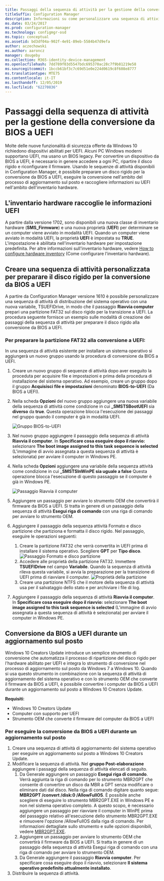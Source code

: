```yaml
---
title: Passaggi della sequenza di attività per la gestione della conversione da BIOS a UEFI
titleSuffix: Configuration Manager
description: Informazioni su come personalizzare una sequenza di attività di distribuzione del sistema operativo per preparare una partizione FAT32 per la transizione a UEFI.
ms.date: 03/24/2017
ms.prod: configuration-manager
ms.technology: configmgr-osd
ms.topic: conceptual
ms.assetid: bd3df04a-902f-4e91-89eb-5584b47d9efa
author: aczechowski
ms.author: aaroncz
manager: dougeby
ms.collection: M365-identity-device-management
ms.openlocfilehash: 7dd789f03d5547bdc695370ac28c7f9b81219e58
ms.sourcegitcommit: 1bccb61bf3c7c69d51e0e224d0619c8f608e8777
ms.translationtype: MTE75
ms.contentlocale: it-IT
ms.lasthandoff: 12/05/2019
ms.locfileid: "62270836"
---
```

# <a name="task-sequence-steps-to-manage-bios-to-uefi-conversion"></a>Passaggi della sequenza di attività per la gestione della conversione da BIOS a UEFI
Molte delle nuove funzionalità di sicurezza offerte da Windows 10 richiedono dispositivi abilitati per UEFI. Alcuni PC Windows moderni supportano UEFI, ma usano un BIOS legacy. Per convertire un dispositivo da BIOS a UEFI, è necessario in genere accedere a ogni PC, ripartire il disco rigido e riconfigurare il firmware. Usando le sequenze di attività disponibili in Configuration Manager, è possibile preparare un disco rigido per la conversione da BIOS a UEFI, eseguire la conversione nell'ambito del processo di aggiornamento sul posto e raccogliere informazioni su UEFI nell'ambito dell'inventario hardware.

## <a name="hardware-inventory-collects-uefi-information"></a>L'inventario hardware raccoglie le informazioni UEFI
A partire dalla versione 1702, sono disponibili una nuova classe di inventario hardware (**SMS_Firmware**) e una nuova proprietà (**UEFI**) per determinare se un computer viene avviato in modalità UEFI. Quando un computer viene avviato in modalità UEFI, la proprietà **UEFI** è impostata su **TRUE**. L'impostazione è abilitata nell'inventario hardware per impostazione predefinita. Per altre informazioni sull'inventario hardware, vedere [How to configure hardware inventory](/sccm/core/clients/manage/inventory/configure-hardware-inventory) (Come configurare l'inventario hardware).

## <a name="create-a-custom-task-sequence-to-prepare-the-hard-drive-for-bios-to-uefi-conversion"></a>Creare una sequenza di attività personalizzata per preparare il disco rigido per la conversione da BIOS a UEFI
A partire da Configuration Manager versione 1610 è possibile personalizzare una sequenza di attività di distribuzione del sistema operativo con una nuova variabile, TSUEFIDrive, in modo che il passaggio **Riavvia computer** prepari una partizione FAT32 sul disco rigido per la transizione a UEFI. La procedura seguente fornisce un esempio sulle modalità di creazione dei passaggi della sequenza di attività per preparare il disco rigido alla conversione da BIOS a UEFI.

### <a name="to-prepare-the-fat32-partition-for-the-conversion-to-uefi"></a>Per preparare la partizione FAT32 alla conversione a UEFI:
In una sequenza di attività esistente per installare un sistema operativo si aggiungerà un nuovo gruppo usando la procedura di conversione da BIOS a UEFI.

1. Creare un nuovo gruppo di sequenze di attività dopo aver eseguito la proceduta per acquisire file e impostazioni e prima della procedura di installazione del sistema operativo. Ad esempio, creare un gruppo dopo il gruppo **Acquisisci file e impostazioni** denominato **BIOS-to-UEFI** (Da BIOS a UEFI).
2. Nella scheda **Opzioni** del nuovo gruppo aggiungere una nuova variabile della sequenza di attività come condizione in cui **_SMSTSBootUEFI** sia **diverso** da **true**. Questa operazione blocca l'esecuzione dei passaggi nel gruppo quando il computer è già in modalità UEFI.

   ![Gruppo BIOS-to-UEFI](../../core/get-started/media/BIOS-to-UEFI-group.png)
3. Nel nuovo gruppo aggiungere il passaggio della sequenza di attività **Riavvia il computer**. In **Specificare cosa eseguire dopo il riavvio:** selezionare **The boot image assigned to this task sequence is selected** (L'immagine di avvio assegnata a questa sequenza di attività è selezionata) per avviare il computer in Windows PE.  
4. Nella scheda **Opzioni** aggiungere una variabile della sequenza attività come condizione in cui **_SMSTSInWinPE sia uguale a false** Questa operazione blocca l'esecuzione di questo passaggio se il computer è già in Windows PE.

   ![Passaggio Riavvia il computer](../../core/get-started/media/restart-in-windows-pe.png)
5. Aggiungere un passaggio per avviare lo strumento OEM che convertirà il firmware da BIOS a UEFI. Si tratta in genere di un passaggio della sequenza di attività **Esegui riga di comando** con una riga di comando per avviare lo strumento OEM.
6. Aggiungere il passaggio della sequenza attività Formato e disco partizione che partiziona e formatta il disco rigido. Nel passaggio, eseguire le operazioni seguenti:
   1. Creare la partizione FAT32 che verrà convertita in UEFI prima di installare il sistema operativo. Scegliere **GPT** per **Tipo disco**.
    ![Passaggio Formato e disco partizione](../media/format-and-partition-disk.png)
   2. Accedere alle proprietà della partizione FAT32. Immettere **TSUEFIDrive** nel campo **Variabile**. Quando la sequenza di attività rileva questa variabile, si avvia la preparazione per la transizione di UEFI prima di riavviare il computer.
    ![Proprietà della partizione](../../core/get-started/media/partition-properties.png)
   3. Creare una partizione NTFS che il motore della sequenza di attività usa per il salvataggio dello stato e per archiviare i file di log.
7. Aggiungere il passaggio della sequenza di attività **Riavvia il computer**. In **Specificare cosa eseguire dopo il riavvio:** selezionare **The boot image assigned to this task sequence is selected** (L'immagine di avvio assegnata a questa sequenza di attività è selezionata) per avviare il computer in Windows PE.  

## <a name="convert-from-bios-to-uefi-during-an-in-place-upgrade"></a>Conversione da BIOS a UEFI durante un aggiornamento sul posto
Windows 10 Creators Update introduce un semplice strumento di conversione che automatizza il processo di ripartizione del disco rigido per l'hardware abilitato per UEFI e integra lo strumento di conversione nel processo di aggiornamento sul posto da Windows 7 a Windows 10. Quando si usa questo strumento in combinazione con la sequenza di attività di aggiornamento del sistema operativo e con lo strumento OEM che converte il firmware da BIOS a UEFI, è possibile convertire i computer da BIOS a UEFI durante un aggiornamento sul posto a Windows 10 Creators Update.

**Requisiti**:
- Windows 10 Creators Update
- Computer con supporto per UEFI
- Strumento OEM che converte il firmware del computer da BIOS a UEFI

### <a name="to-convert-from-bios-to-uefi-during-an-in-place-upgrade"></a>Per eseguire la conversione da BIOS a UEFI durante un aggiornamento sul posto
1. Creare una sequenza di attività di aggiornamento del sistema operativo per eseguire un aggiornamento sul posto a Windows 10 Creators Update.
2. Modificare la sequenza di attività. Nel **gruppo Post-elaborazione** aggiungere i passaggi della sequenza di attività elencati di seguito.
   1. Da Generale aggiungere un passaggio **Esegui riga di comando**. Verrà aggiunta la riga di comando per lo strumento MBR2GPT che consente di convertire un disco da MBR a GPT senza modificare o eliminare dati dal disco. Nella riga di comando digitare quanto segue: **MBR2GPT /convert /disk:0 /AllowFullOS**. È possibile anche scegliere di eseguire lo strumento MBR2GPT.EXE in Windows PE e non nel sistema operativo completo. A questo scopo, è necessario aggiungere un passaggio per riavviare il computer in WinPE prima del passaggio relativo all'esecuzione dello strumento MBR2GPT.EXE e rimuovere l'opzione /AllowFullOS dalla riga di comando. Per informazioni dettagliate sullo strumento e sulle opzioni disponibili, vedere [MBR2GPT.EXE](https://technet.microsoft.com/itpro/windows/deploy/mbr-to-gpt).
   2. Aggiungere un passaggio per avviare lo strumento OEM che convertirà il firmware da BIOS a UEFI. Si tratta in genere di un passaggio della sequenza di attività Esegui riga di comando con una riga di comando per avviare lo strumento OEM.
   3. Da Generale aggiungere il passaggio **Riavvia computer**. Per specificare cosa eseguire dopo il riavvio, selezionare **Il sistema operativo predefinito attualmente installato**.
3. Distribuire la sequenza di attività.
